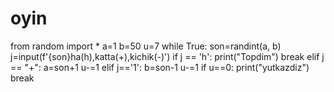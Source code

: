 # oyin

from random import *
a=1
b=50
u=7
while True:
    son=randint(a, b)
    j=input(f'{son}ha(h),katta(+),kichik(-)')
    if j == 'h':
        print("Topdim")
        break
    elif j == "+":
        a=son+1
        u-=1
    elif j=='1':
        b=son-1
        u-=1
    if u==0:
        print("yutkazdiz")
        break

